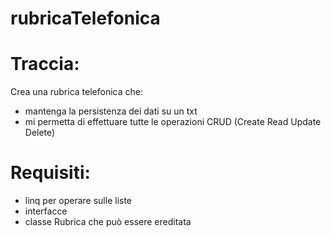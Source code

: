 # rubricaTelefonica

# Traccia:
Crea una rubrica telefonica che:
- mantenga la persistenza dei dati su un txt
- mi permetta di effettuare tutte le operazioni CRUD (Create Read Update Delete)

# Requisiti:
- linq per operare sulle liste
- interfacce
- classe Rubrica che può essere ereditata